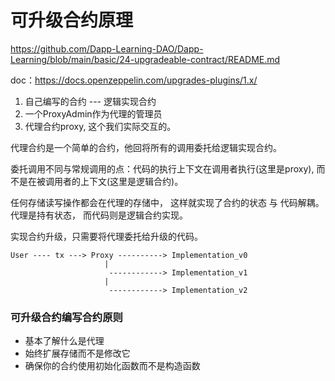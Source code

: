 # 可升级合约原理

https://github.com/Dapp-Learning-DAO/Dapp-Learning/blob/main/basic/24-upgradeable-contract/README.md



doc：https://docs.openzeppelin.com/upgrades-plugins/1.x/



1. 自己编写的合约 --- 逻辑实现合约
2. 一个ProxyAdmin作为代理的管理员
3. 代理合约proxy, 这个我们实际交互的。



代理合约是一个简单的合约，他回将所有的调用委托给逻辑实现合约。

委托调用不同与常规调用的点：代码的执行上下文在调用者执行(这里是proxy), 而不是在被调用者的上下文(这里是逻辑合约)。



任何存储读写操作都会在代理的存储中， 这样就实现了合约的状态 与 代码解耦。代理是持有状态， 而代码则是逻辑合约实现。

实现合约升级，只需要将代理委托给升级的代码。

```text
User ---- tx ---> Proxy ----------> Implementation_v0
                     |
                      ------------> Implementation_v1
                     |
                      ------------> Implementation_v2
```



### 可升级合约编写合约原则

- 基本了解什么是代理
- 始终扩展存储而不是修改它
- 确保你的合约使用初始化函数而不是构造函数